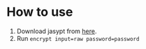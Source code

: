 # How to use
1. Download jasypt from [here](http://www.jasypt.org/).
1. Run `encrypt input=raw password=password`
